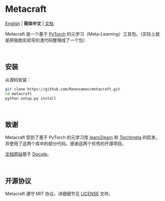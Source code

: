 # Metacraft

[English](README.md) | **简体中文** | [文档](https://metacraft.renovamen.ink)


Metacraft 是一个基于 [PyTorch](https://github.com/pytorch/pytorch) 的元学习（Meta-Learning）工具包。（实际上就是把我跑实验写的渣代码整理成了一个包）


&nbsp;
## 安装

从源码安装：

```bash
git clone https://github.com/Renovamen/metacraft.git
cd metacraft
python setup.py install
```


&nbsp;
## 致谢

Metacraft 受到了基于 PyTorch 的元学习库 [learn2learn](https://github.com/learnables/learn2learn) 和 [Torchmeta](https://github.com/tristandeleu/pytorch-meta) 的启发，并使用了这两个库中的部分代码。感谢这两个优秀的开源项目。

[文档网站](https://metacraft.renovamen.ink)基于 [Docute](https://docute.org)。


&nbsp;
## 开源协议

Metacraft 遵守 MIT 协议，详细细节见 [LICENSE](https://github.com/Renovamen/metacraft/blob/master/LICENSE) 文件。